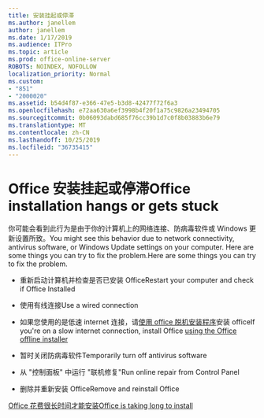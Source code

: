 ```yaml
---
title: 安装挂起或停滞
ms.author: janellem
author: janellem
ms.date: 1/17/2019
ms.audience: ITPro
ms.topic: article
ms.prod: office-online-server
ROBOTS: NOINDEX, NOFOLLOW
localization_priority: Normal
ms.custom:
- "851"
- "2000020"
ms.assetid: b54d4f87-e366-47e5-b3d8-42477f72f6a3
ms.openlocfilehash: e72aa630a6ef3998b4f20f1a75c9826a23494705
ms.sourcegitcommit: 0b06093dabd685f76cc39b1d7c0f8b03883b6e79
ms.translationtype: MT
ms.contentlocale: zh-CN
ms.lasthandoff: 10/25/2019
ms.locfileid: "36735415"
---
```

# <a name="office-installation-hangs-or-gets-stuck"></a><span data-ttu-id="ea63c-102">Office 安装挂起或停滞</span><span class="sxs-lookup"><span data-stu-id="ea63c-102">Office installation hangs or gets stuck</span></span>

<span data-ttu-id="ea63c-103">你可能会看到此行为是由于你的计算机上的网络连接、防病毒软件或 Windows 更新设置所致。</span><span class="sxs-lookup"><span data-stu-id="ea63c-103">You might see this behavior due to network connectivity, antivirus software, or Windows Update settings on your computer.</span></span> <span data-ttu-id="ea63c-104">Here are some things you can try to fix the problem.</span><span class="sxs-lookup"><span data-stu-id="ea63c-104">Here are some things you can try to fix the problem.</span></span>
  
- <span data-ttu-id="ea63c-105">重新启动计算机并检查是否已安装 Office</span><span class="sxs-lookup"><span data-stu-id="ea63c-105">Restart your computer and check if Office Installed</span></span>

- <span data-ttu-id="ea63c-106">使用有线连接</span><span class="sxs-lookup"><span data-stu-id="ea63c-106">Use a wired connection</span></span>

- <span data-ttu-id="ea63c-107">如果您使用的是低速 internet 连接，请[使用 office 脱机安装程序](https://support.office.com/article/f0a85fe7-118f-41cb-a791-d59cef96ad1c?wt.mc_id=Alchemy_ClientDIA)安装 office</span><span class="sxs-lookup"><span data-stu-id="ea63c-107">If you're on a slow internet connection, install Office [using the Office offline installer](https://support.office.com/article/f0a85fe7-118f-41cb-a791-d59cef96ad1c?wt.mc_id=Alchemy_ClientDIA)</span></span>

- <span data-ttu-id="ea63c-108">暂时关闭防病毒软件</span><span class="sxs-lookup"><span data-stu-id="ea63c-108">Temporarily turn off antivirus software</span></span>

- <span data-ttu-id="ea63c-109">从 "控制面板" 中运行 "联机修复"</span><span class="sxs-lookup"><span data-stu-id="ea63c-109">Run online repair from Control Panel</span></span>

- <span data-ttu-id="ea63c-110">删除并重新安装 Office</span><span class="sxs-lookup"><span data-stu-id="ea63c-110">Remove and reinstall Office</span></span>

[<span data-ttu-id="ea63c-111">Office 花费很长时间才能安装</span><span class="sxs-lookup"><span data-stu-id="ea63c-111">Office is taking long to install</span></span>](https://support.office.com/article/0f09f357-3fef-42a6-b8aa-cef4c6c44bdf?wt.mc_id=Alchemy_ClientDIA)
  